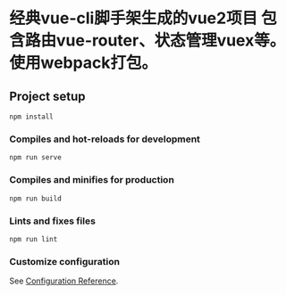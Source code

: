 ﻿# 经典vue-cli脚手架生成的vue2项目 包含路由vue-router、状态管理vuex等。使用webpack打包。

## Project setup
```
npm install
```

### Compiles and hot-reloads for development
```
npm run serve
```

### Compiles and minifies for production
```
npm run build
```

### Lints and fixes files
```
npm run lint
```

### Customize configuration
See [Configuration Reference](https://cli.vuejs.org/config/).

